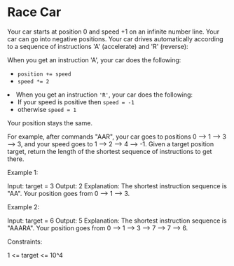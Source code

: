 # Race Car

Your car starts at position 0 and speed +1 on an infinite number line. Your car can go into negative positions. Your car drives automatically according to a sequence of instructions 'A' (accelerate) and 'R' (reverse):

When you get an instruction 'A', your car does the following:
<ul>
 <li><code>position += speed</code></li>
 <li><code>speed *= 2</code></li>
</ul>
</li>
<li>When you get an instruction <code>&#39;R&#39;</code>, your car does the following:
<ul>
 <li>If your speed is positive then <code>speed = -1</code></li>
 <li>otherwise <code>speed = 1</code></li>
</ul>
Your position stays the same.</li>

For example, after commands "AAR", your car goes to positions 0 --> 1 --> 3 --> 3, and your speed goes to 1 --> 2 --> 4 --> -1.
Given a target position target, return the length of the shortest sequence of instructions to get there.

Example 1:

Input: target = 3
Output: 2
Explanation:
The shortest instruction sequence is "AA".
Your position goes from 0 --> 1 --> 3.

Example 2:

Input: target = 6
Output: 5
Explanation:
The shortest instruction sequence is "AAARA".
Your position goes from 0 --> 1 --> 3 --> 7 --> 7 --> 6.

Constraints:

1 <= target <= 10^4
